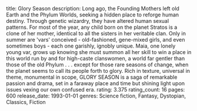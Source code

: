title: Glory Season
description: Long ago, the Founding Mothers left old Earth and the Phylum Worlds, seeking a hidden place to reforge human destiny. Through genetic wizardry, they have altered human sexual patterns. For most of the year, any child born on the planet Stratos is a clone of her mother, identical to all the sisters in her veritable clan. Only in summer are 'vars' conceived - old-fashioned, gene-mixed girls, and even sometimes boys - each one garishly, ignobly unique. Maia, one lonely young var, grows up knowing she must summon all her skill to win a place in this world run by and for high-caste clanswomen, a world far gentler than those of the old Phylum . . . except for those rare seasons of change, when the planet seems to call its people forth to glory. Rich in texture, universal in theme, monumental in scope, GLORY SEASON is a saga of remarkable passion and drama, set in a faraway place and time but shining light upon issues vexing our own confused era.
rating: 3.375
rating_count: 16
pages: 600
release_date: 1993-01-01
genres: Science fiction, Fantasy, Dystopian, Classics, Fiction
